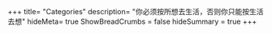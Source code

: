 +++
title= "Categories"
description= "你必须按所想去生活，否则你只能按生活去想"
hideMeta= true
ShowBreadCrumbs = false
hideSummary = true
+++
